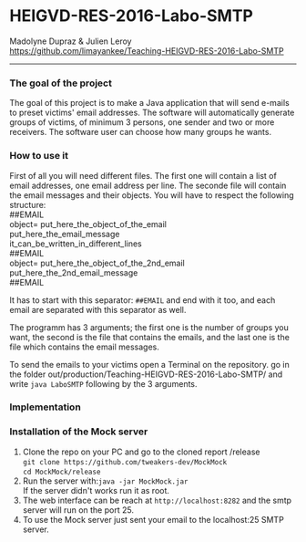 HEIGVD-RES-2016-Labo-SMTP
==
Madolyne Dupraz & Julien Leroy   
https://github.com/limayankee/Teaching-HEIGVD-RES-2016-Labo-SMTP
____
### The goal of the project

  The goal of this project is to make a Java application that will send e-mails to preset victims' email addresses. The software will automatically generate groups of victims, of minimum 3 persons, one sender and two or more receivers. The software user can choose how many groups he wants.

### How to use it

First of all you will need different files. The first one will contain a list of email addresses, one email address per line. The seconde file will contain the email messages and their objects. You will have to respect the following structure:       
\#\#EMAIL    
object= put_here_the_object_of_the_email   
put_here_the_email_message    
it_can_be_written_in_different_lines   
\#\#EMAIL    
object= put_here_the_object_of_the_2nd_email   
put_here_the_2nd_email_message    
\#\#EMAIL    

It has to start with this separator: `##EMAIL` and end with it too, and each email are separated with this separator as well.    

The programm has 3 arguments; the first one is the number of groups you want, the second is the file that contains the emails, and the last one is the file which contains the email messages.   

To send the emails to your victims open a Terminal on the repository. go in the folder out/production/Teaching-HEIGVD-RES-2016-Labo-SMTP/ and write `java LaboSMTP` following by the 3 arguments. 


### Implementation

  

### Installation of the Mock server

  1. Clone the repo on your PC and go to the cloned report /release  
      `git clone https://github.com/tweakers-dev/MockMock`  
      `cd MockMock/release`
  1. Run the server with:`java -jar MockMock.jar`  
     If the server didn't works run it as root.
  1. The web interface can be reach at `http://localhost:8282`
    and the smtp server will run on the port 25.
  1. To use the Mock server just sent your email to the localhost:25 SMTP server.
